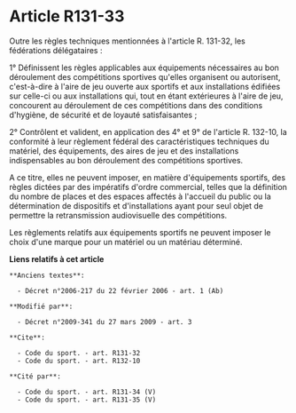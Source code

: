 # Article R131-33

Outre les règles techniques mentionnées à l'article R. 131-32, les fédérations délégataires : 

1° Définissent les règles applicables aux équipements nécessaires au bon déroulement des compétitions sportives qu'elles
organisent ou autorisent, c'est-à-dire à l'aire de jeu ouverte aux sportifs et aux installations édifiées sur celle-ci ou aux
installations qui, tout en étant extérieures à l'aire de jeu, concourent au déroulement de ces compétitions dans des
conditions d'hygiène, de sécurité et de loyauté satisfaisantes ; 

2° Contrôlent et valident, en application des 4° et 9° de l'article R. 132-10, la conformité à leur règlement fédéral des
caractéristiques techniques du matériel, des équipements, des aires de jeu et des installations indispensables au bon
déroulement des compétitions sportives.

A ce titre, elles ne peuvent imposer, en matière d'équipements sportifs, des règles dictées par des impératifs d'ordre
commercial, telles que la définition du nombre de places et des espaces affectés à l'accueil du public ou la détermination de
dispositifs et d'installations ayant pour seul objet de permettre la retransmission audiovisuelle des compétitions.

Les règlements relatifs aux équipements sportifs ne peuvent imposer le choix d'une marque pour un matériel ou un matériau
déterminé.

**Liens relatifs à cet article**

	**Anciens textes**:

	  - Décret n°2006-217 du 22 février 2006 - art. 1 (Ab)

	**Modifié par**:

	  - Décret n°2009-341 du 27 mars 2009 - art. 3

	**Cite**:

	  - Code du sport. - art. R131-32
	  - Code du sport. - art. R132-10

	**Cité par**:

	  - Code du sport. - art. R131-34 (V)
	  - Code du sport. - art. R131-35 (V)
